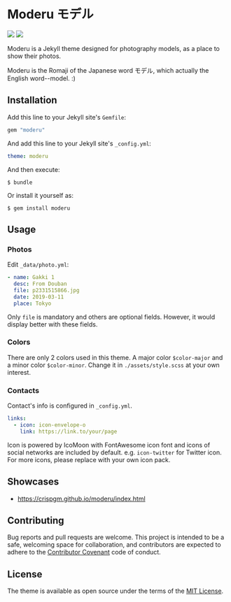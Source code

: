# Moderu モデル

![](https://travis-ci.org/crispgm/moderu.svg)
![](https://img.shields.io/badge/powered%20by-jekyll-blue.svg)

Moderu is a Jekyll theme designed for photography models, as a place to show their photos.

Moderu is the Romaji of the Japanese word モデル, which actually the English word--model. :)

## Installation

Add this line to your Jekyll site's `Gemfile`:

```ruby
gem "moderu"
```

And add this line to your Jekyll site's `_config.yml`:

```yaml
theme: moderu
```

And then execute:

    $ bundle

Or install it yourself as:

    $ gem install moderu

## Usage

### Photos

Edit `_data/photo.yml`:

```yaml
- name: Gakki 1
  desc: From Douban
  file: p2331515866.jpg
  date: 2019-03-11
  place: Tokyo
```

Only `file` is mandatory and others are optional fields. However, it would display better with these fields.

### Colors

There are only 2 colors used in this theme. A major color `$color-major` and a minor color `$color-minor`. Change it in `./assets/style.scss` at your own interest.

### Contacts

Contact's info is configured in `_config.yml`.

```yaml
links:
  - icon: icon-envelope-o
    link: https://link.to/your/page
```

Icon is powered by IcoMoon with FontAwesome icon font and icons of social networks are included by default. e.g. `icon-twitter` for Twitter icon. For more icons, please replace with your own icon pack.

## Showcases

* <https://crispgm.github.io/moderu/index.html>

## Contributing

Bug reports and pull requests are welcome. This project is intended to be a safe, welcoming space for collaboration, and contributors are expected to adhere to the [Contributor Covenant](http://contributor-covenant.org) code of conduct.

## License

The theme is available as open source under the terms of the [MIT License](https://opensource.org/licenses/MIT).

